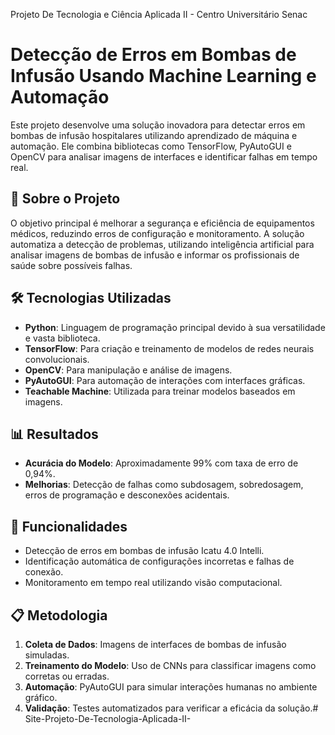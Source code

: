 Projeto De Tecnologia e Ciência Aplicada II - Centro Universitário Senac 

# Detecção de Erros em Bombas de Infusão Usando Machine Learning e Automação

Este projeto desenvolve uma solução inovadora para detectar erros em bombas de infusão hospitalares utilizando aprendizado de máquina e automação. Ele combina bibliotecas como TensorFlow, PyAutoGUI e OpenCV para analisar imagens de interfaces e identificar falhas em tempo real.

## 📜 Sobre o Projeto

O objetivo principal é melhorar a segurança e eficiência de equipamentos médicos, reduzindo erros de configuração e monitoramento. A solução automatiza a detecção de problemas, utilizando inteligência artificial para analisar imagens de bombas de infusão e informar os profissionais de saúde sobre possíveis falhas.

## 🛠️ Tecnologias Utilizadas

- **Python**: Linguagem de programação principal devido à sua versatilidade e vasta biblioteca.
- **TensorFlow**: Para criação e treinamento de modelos de redes neurais convolucionais.
- **OpenCV**: Para manipulação e análise de imagens.
- **PyAutoGUI**: Para automação de interações com interfaces gráficas.
- **Teachable Machine**: Utilizada para treinar modelos baseados em imagens.

## 📊 Resultados

- **Acurácia do Modelo**: Aproximadamente 99% com taxa de erro de 0,94%.
- **Melhorias**: Detecção de falhas como subdosagem, sobredosagem, erros de programação e desconexões acidentais.

## 🚀 Funcionalidades

- Detecção de erros em bombas de infusão Icatu 4.0 Intelli.
- Identificação automática de configurações incorretas e falhas de conexão.
- Monitoramento em tempo real utilizando visão computacional.

## 📋 Metodologia

1. **Coleta de Dados**: Imagens de interfaces de bombas de infusão simuladas.
2. **Treinamento do Modelo**: Uso de CNNs para classificar imagens como corretas ou erradas.
3. **Automação**: PyAutoGUI para simular interações humanas no ambiente gráfico.
4. **Validação**: Testes automatizados para verificar a eficácia da solução.#   S i t e - P r o j e t o - D e - T e c n o l o g i a - A p l i c a d a - I I -  
 